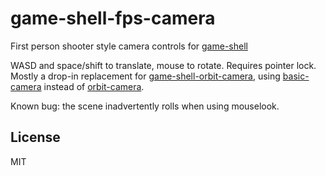 # game-shell-fps-camera

First person shooter style camera controls for [game-shell](https://github.com/mikolalysenko/game-shell)

WASD and space/shift to translate, mouse to rotate. Requires pointer lock.
Mostly a drop-in replacement for [game-shell-orbit-camera](https://github.com/mikolalysenko/game-shell-orbit-camera),
using [basic-camera](https://github.com/hughsk/basic-camera) instead of
[orbit-camera](https://github.com/mikolalysenko/orbit-camera).

Known bug: the scene inadvertently rolls when using mouselook.

## License

MIT

